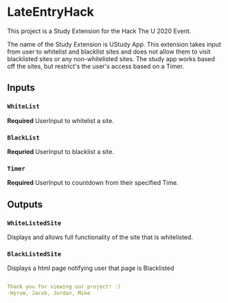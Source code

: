 # LateEntryHack
This project is a Study Extension for the Hack The U 2020 Event.

The name of the Study Extension is UStudy App.
This extension takes input from user to whitelist and blacklist sites and does not allow them to visit blacklisted sites or any non-whitelisted sites. The study app works based off the sites, but restrict's the user's access based on a Timer.

## Inputs

### `WhiteList`

**Required** UserInput to whitelist a site. 

### `BlackList`

**Requried** UserInput to blacklist a site.

### `Timer`

**Required** UserInput to countdown from their specified Time.

## Outputs

### `WhiteListedSite`
 Displays and allows full functionality of the site that is whitelisted.

 ### `BlackListedSite`
 Displays a html page notifying user that page is Blacklisted

```yaml

Thank you for viewing our project! :)
-Hyrum, Jacob, Jordan, Mike
```